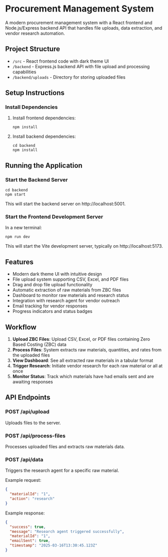 # Procurement Management System

A modern procurement management system with a React frontend and Node.js/Express backend API that handles file uploads, data extraction, and vendor research automation.

## Project Structure

- `/src` - React frontend code with dark theme UI
- `/backend` - Express.js backend API with file upload and processing capabilities
- `/backend/uploads` - Directory for storing uploaded files

## Setup Instructions

### Install Dependencies

1. Install frontend dependencies:
   ```
   npm install
   ```

2. Install backend dependencies:
   ```
   cd backend
   npm install
   ```

## Running the Application

### Start the Backend Server

```
cd backend
npm start
```

This will start the backend server on http://localhost:5001.

### Start the Frontend Development Server

In a new terminal:

```
npm run dev
```

This will start the Vite development server, typically on http://localhost:5173.

## Features

- Modern dark theme UI with intuitive design
- File upload system supporting CSV, Excel, and PDF files
- Drag and drop file upload functionality
- Automatic extraction of raw materials from ZBC files
- Dashboard to monitor raw materials and research status
- Integration with research agent for vendor outreach
- Email tracking for vendor responses
- Progress indicators and status badges

## Workflow

1. **Upload ZBC Files**: Upload CSV, Excel, or PDF files containing Zero Based Costing (ZBC) data
2. **Process Files**: System extracts raw materials, quantities, and rates from the uploaded files
3. **View Dashboard**: See all extracted raw materials in a tabular format
4. **Trigger Research**: Initiate vendor research for each raw material or all at once
5. **Monitor Status**: Track which materials have had emails sent and are awaiting responses

## API Endpoints

### POST /api/upload

Uploads files to the server.

### POST /api/process-files

Processes uploaded files and extracts raw materials data.

### POST /api/data

Triggers the research agent for a specific raw material.

Example request:
```json
{
  "materialId": "1",
  "action": "research"
}
```

Example response:
```json
{
  "success": true,
  "message": "Research agent triggered successfully",
  "materialId": "1",
  "emailSent": true,
  "timestamp": "2025-03-16T13:30:45.123Z"
}
```
